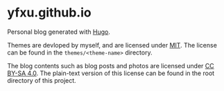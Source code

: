 # yfxu.github.io

Personal blog generated with [Hugo](https://gohugo.io/).

Themes are devloped by myself, and are licensed under [MIT](https://opensource.org/licenses/mit-license.php). The license can be found in the `themes/<theme-name>` directory.

The blog contents such as blog posts and photos are licensed under [CC BY-SA 4.0](https://creativecommons.org/licenses/by-sa/4.0/legalcode.txt). The plain-text version of this license can be found in the root directory of this project.